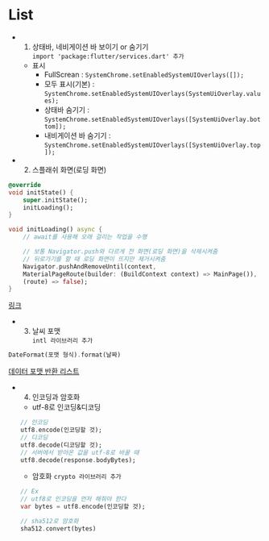 # List
- 1. 상태바, 네비게이션 바 보이기 or 숨기기   
`import 'package:flutter/services.dart' 추가`   
    - 표시
        - FullScrean : `SystemChrome.setEnabledSystemUIOverlays([]);`
        - 모두 표시(기본) : `SystemChrome.setEnabledSystemUIOverlays(SystemUiOverlay.values);`
        - 상태바 숨기기 : `SystemChrome.setEnabledSystemUIOverlays([SystemUiOverlay.bottom]);`
        - 내비게이션 바 숨기기 : `SystemChrome.setEnabledSystemUIOverlays([SystemUiOverlay.top]);`

- 2. 스플래쉬 화면(로딩 화면)
```dart
@override 
void initState() {
    super.initState(); 
    initLoading(); 
}

void initLoading() async {
    // await를 사용해 오래 걸리는 작업을 수행

    // 보통 Navigator.push와 다르게 전 화면(로딩 화면)을 삭제시켜줌
    // 뒤로가기를 할 때 로딩 화면이 뜨지만 제거시켜줌
    Navigator.pushAndRemoveUntil(context, 
    MaterialPageRoute(builder: (BuildContext context) => MainPage()),
    (route) => false);
}
```
[링크](https://devmemory.tistory.com/3)

- 3. 날씨 포맷   
`intl 라이브러리 추가`   
```dart
DateFormat(포맷 형식).format(날짜)
```
[데이터 포맷 반환 리스트](https://reasley.com/?p=3914)

- 4. 인코딩과 암호화   
    - utf-8로 인코딩&디코딩   
    ```dart
    // 인코딩
    utf8.encode(인코딩할 것);
    // 디코딩
    utf8.decode(디코딩할 것);
    // 서버에서 받아온 값을 utf-8로 바꿀 때
    utf8.decode(response.bodyBytes); 
    ```
    - 암호화
    `crypto 라이브러리 추가`
    ```dart
    // Ex
    // utf8로 인코딩을 먼저 해줘야 한다
    var bytes = utf8.encode(인코딩할 것);
    
    // sha512로 암호화
    sha512.convert(bytes)
    ```